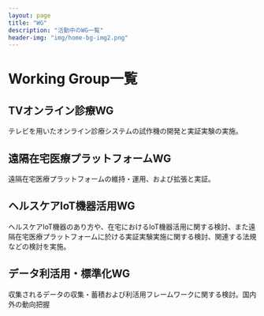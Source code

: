 ```yaml
---
layout: page
title: "WG"
description: "活動中のWG一覧"
header-img: "img/home-bg-img2.png"
---
```



# Working Group一覧
## TVオンライン診療WG
テレビを用いたオンライン診療システムの試作機の開発と実証実験の実施。
## 遠隔在宅医療プラットフォームWG
遠隔在宅医療プラットフォームの維持・運用、および拡張と実証。
## ヘルスケアIoT機器活用WG
ヘルスケアIoT機器のあり方や、在宅におけるIoT機器活用に関する検討、また遠隔在宅医療プラットフォームに於ける実証実験実施に関する検討、関連する法規などの検討を実施。
## データ利活用・標準化WG
収集されるデータの収集・蓄積および利活用フレームワークに関する検討。国内外の動向把握
